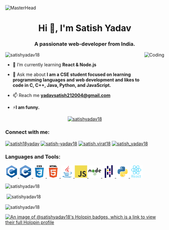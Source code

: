 ![MasterHead](https://user-images.githubusercontent.com/80781196/190216139-7697aa5a-c9a0-4bd6-80bf-3aca76a2e1c8.gif)
<h1 align="center">Hi 👋, I'm Satish Yadav</h1>
<h3 align="center">A passionate web-developer from India.</h3>
<img align="right" alt="Coding" widht="200"height="200" src="https://cdn.dribbble.com/users/1162077/screenshots/3848914/programmer.gif">

<p align="left"> <img src="https://komarev.com/ghpvc/?username=satishyadav18&label=Profile%20views&color=0e75b6&style=flat" alt="satishyadav18" /> </p>

- 🌱 I’m currently learning **React & Node.js**

- 💬 Ask me about **I am a CSE student focused on learning programming languages and web development and likes to code in C, C++, Java, Python, and JavaScript.**

- 📫 Reach me **yadavsatish212004@gmail.com**

- ⚡**I am funny.**

<p align="center"> <a href="https://github.com/ryo-ma/github-profile-trophy"><img src="https://github-profile-trophy.vercel.app/?username=satishyadav18" alt="satishyadav18" /></a> </p>

<h3 align="left">Connect with me:</h3>
<p align="left">
<a href="https://twitter.com/satish18yadav" target="blank"><img align="center" src="https://raw.githubusercontent.com/rahuldkjain/github-profile-readme-generator/master/src/images/icons/Social/twitter.svg" alt="satish18yadav" height="30" width="40" /></a>
<a href="https://linkedin.com/in/satish-yadav18" target="blank"><img align="center" src="https://raw.githubusercontent.com/rahuldkjain/github-profile-readme-generator/master/src/images/icons/Social/linked-in-alt.svg" alt="satish-yadav18" height="30" width="40" /></a>
<a href="https://instagram.com/satish.virat18" target="blank"><img align="center" src="https://raw.githubusercontent.com/rahuldkjain/github-profile-readme-generator/master/src/images/icons/Social/instagram.svg" alt="satish.virat18" height="30" width="40" /></a>
<a href="https://www.leetcode.com/satish_yadav18" target="blank"><img align="center" src="https://raw.githubusercontent.com/rahuldkjain/github-profile-readme-generator/master/src/images/icons/Social/leet-code.svg" alt="satish_yadav18" height="30" width="40" /></a>
</p>

<h3 align="left">Languages and Tools:</h3>
<p align="left"> <a href="https://www.cprogramming.com/" target="_blank" rel="noreferrer"> <img src="https://raw.githubusercontent.com/devicons/devicon/master/icons/c/c-original.svg" alt="c" width="40" height="40"/> </a> <a href="https://www.w3schools.com/cpp/" target="_blank" rel="noreferrer"> <img src="https://raw.githubusercontent.com/devicons/devicon/master/icons/cplusplus/cplusplus-original.svg" alt="cplusplus" width="40" height="40"/> </a> <a href="https://www.w3schools.com/css/" target="_blank" rel="noreferrer"> <img src="https://raw.githubusercontent.com/devicons/devicon/master/icons/css3/css3-original-wordmark.svg" alt="css3" width="40" height="40"/> </a> <a href="https://www.w3.org/html/" target="_blank" rel="noreferrer"> <img src="https://raw.githubusercontent.com/devicons/devicon/master/icons/html5/html5-original-wordmark.svg" alt="html5" width="40" height="40"/> </a> <a href="https://www.java.com" target="_blank" rel="noreferrer"> <img src="https://raw.githubusercontent.com/devicons/devicon/master/icons/java/java-original.svg" alt="java" width="40" height="40"/> </a> <a href="https://developer.mozilla.org/en-US/docs/Web/JavaScript" target="_blank" rel="noreferrer"> <img src="https://raw.githubusercontent.com/devicons/devicon/master/icons/javascript/javascript-original.svg" alt="javascript" width="40" height="40"/> </a> <a href="https://www.mysql.com/" target="_blank" rel="noreferrer"> </a> <a href="https://nodejs.org" target="_blank" rel="noreferrer"> <img src="https://raw.githubusercontent.com/devicons/devicon/master/icons/nodejs/nodejs-original-wordmark.svg" alt="nodejs" width="40" height="40"/> </a> <a href="https://pandas.pydata.org/" target="_blank" rel="noreferrer"> <img src="https://raw.githubusercontent.com/devicons/devicon/2ae2a900d2f041da66e950e4d48052658d850630/icons/pandas/pandas-original.svg" alt="pandas" width="40" height="40"/> </a> <a href="https://www.python.org" target="_blank" rel="noreferrer"> <img src="https://raw.githubusercontent.com/devicons/devicon/master/icons/python/python-original.svg" alt="python" width="40" height="40"/> </a> <a href="https://reactjs.org/" target="_blank" rel="noreferrer"> <img src="https://raw.githubusercontent.com/devicons/devicon/master/icons/react/react-original-wordmark.svg" alt="react" width="40" height="40"/> </a> </p>

<p><img align="center" src="https://github-readme-stats.vercel.app/api/top-langs?username=satishyadav18&show_icons=true&locale=en&layout=compact" alt="satishyadav18" /></p>

<p>&nbsp;<img align="center" src="https://github-readme-stats.vercel.app/api?username=satishyadav18&show_icons=true&locale=en" alt="satishyadav18" /></p>

<p><img align="center" src="https://github-readme-streak-stats.herokuapp.com/?user=satishyadav18&" alt="satishyadav18" /></p>

[![An image of @satishyadav18's Holopin badges, which is a link to view their full Holopin profile](https://holopin.me/satishyadav18)](https://holopin.io/@satishyadav18)
